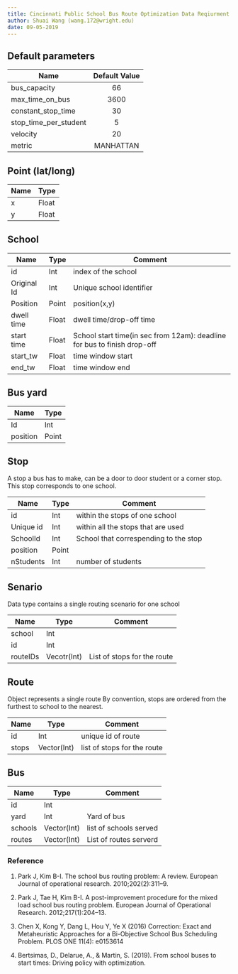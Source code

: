 ```yaml
---
title: Cincinnati Public School Bus Route Optimization Data Reqiurment Proposal
author: Shuai Wang (wang.172@wright.edu)
date: 09-05-2019
---
```


## Default parameters

| Name                  | Default Value |
|-----------------------|:-------------:|
| bus_capacity          |       66      |
| max_time_on_bus       |      3600     |
| constant_stop_time    |       30      |
| stop_time_per_student |       5       |
| velocity              |      20       |
| metric                |   MANHATTAN   |


## Point (lat/long)

| Name | Type  |
|------|-------|
| x    | Float |
| y    | Float |


## School 

| Name        | Type  | Comment                                                                  |
|-------------|-------|--------------------------------------------------------------------------|
| id          | Int   | index of the school                                                      |
| Original Id | Int   | Unique school identifier                                                 |
| Position    | Point | position(x,y)                                                            |
| dwell time  | Float | dwell time/drop-off time                                                 |
| start time  | Float | School start time(in sec from 12am): deadline for bus to finish drop-off |
| start_tw    | Float | time window start                                                        |
| end_tw      | Float | time window end                                                          |


## Bus yard
| Name     | Type  |
|----------|-------|
| Id       | Int   |
| position | Point |


## Stop
A stop a bus has to make, can be a door to door student or a corner stop. This
stop corresponds to one school.

| Name      | Type  | Comment                               |
|-----------|-------|---------------------------------------|
| id        | Int   | within the stops of one school        |
| Unique id | Int   | within all the stops that are used    |
| SchoolId  | Int   | School that correspending to the stop |
| position  | Point |                                       |
| nStudents | Int   | number of students                    |


## Senario
Data type contains a single routing scenario for one school

| Name     | Type        | Comment                     |
|----------|-------------|-----------------------------|
| school   | Int         |                             |
| id       | Int         |                             |
| routeIDs | Vecotr(Int) | List of stops for the route |

## Route
Object represents a single route
By convention, stops are ordered from the furthest to school to the nearest. 

| Name  | Type        | Comment                     |
|-------|-------------|-----------------------------|
| id    | Int         | unique id of route          |
| stops | Vector(Int) | list of stops for the route |


##  Bus

| Name    | Type        | Comment                |
|---------|-------------|------------------------|
| id      | Int         |                        |
| yard    | Int         | Yard of bus            |
| schools | Vector(Int) | list of schools served |
| routes  | Vector(Int) | List of routes serverd |


### Reference
1. Park J, Kim B-I. The school bus routing problem: A review. European Journal of operational research. 2010;202(2):311–9. 

2. Park J, Tae H, Kim B-I. A post-improvement procedure for the mixed load school bus routing problem. European Journal of Operational Research. 2012;217(1):204–13.

3. Chen X, Kong Y, Dang L, Hou Y, Ye X (2016) Correction: Exact and Metaheuristic Approaches for a Bi-Objective School Bus Scheduling Problem. PLOS ONE 11(4): e0153614

4. Bertsimas, D., Delarue, A., & Martin, S. (2019). From school buses to start
times: Driving policy with optimization.
